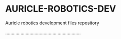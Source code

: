 # AURICLE-ROBOTICS-DEV
Auricle robotics development files repository

...........................................................
